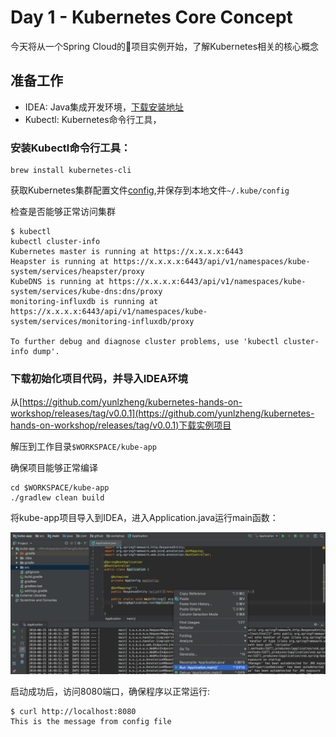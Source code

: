 # Day 1 - Kubernetes Core Concept

今天将从一个Spring Cloud的项目实例开始，了解Kubernetes相关的核心概念

## 准备工作

* IDEA: Java集成开发环境，[下载安装地址](https://www.jetbrains.com/idea/download/#section=mac)
* Kubectl: Kubernetes命令行工具，

###  安装Kubectl命令行工具：

```
brew install kubernetes-cli
```

获取Kubernetes集群配置文件[config](config),并保存到本地文件`~/.kube/config`

检查是否能够正常访问集群

```
$ kubectl
kubectl cluster-info
Kubernetes master is running at https://x.x.x.x:6443
Heapster is running at https://x.x.x.x:6443/api/v1/namespaces/kube-system/services/heapster/proxy
KubeDNS is running at https://x.x.x.x:6443/api/v1/namespaces/kube-system/services/kube-dns:dns/proxy
monitoring-influxdb is running at https://x.x.x.x:6443/api/v1/namespaces/kube-system/services/monitoring-influxdb/proxy

To further debug and diagnose cluster problems, use 'kubectl cluster-info dump'.
```

### 下载初始化项目代码，并导入IDEA环境

从[https://github.com/yunlzheng/kubernetes-hands-on-workshop/releases/tag/v0.0.1](https://github.com/yunlzheng/kubernetes-hands-on-workshop/releases/tag/v0.0.1)下载实例项目

解压到工作目录`$WORKSPACE/kube-app`

确保项目能够正常编译

```
cd $WORKSPACE/kube-app
./gradlew clean build
```

将kube-app项目导入到IDEA，进入Application.java运行main函数：

![./images/start-app.png](./images/start-app.png)

启动成功后，访问8080端口，确保程序以正常运行:

```
$ curl http://localhost:8080
This is the message from config file
```